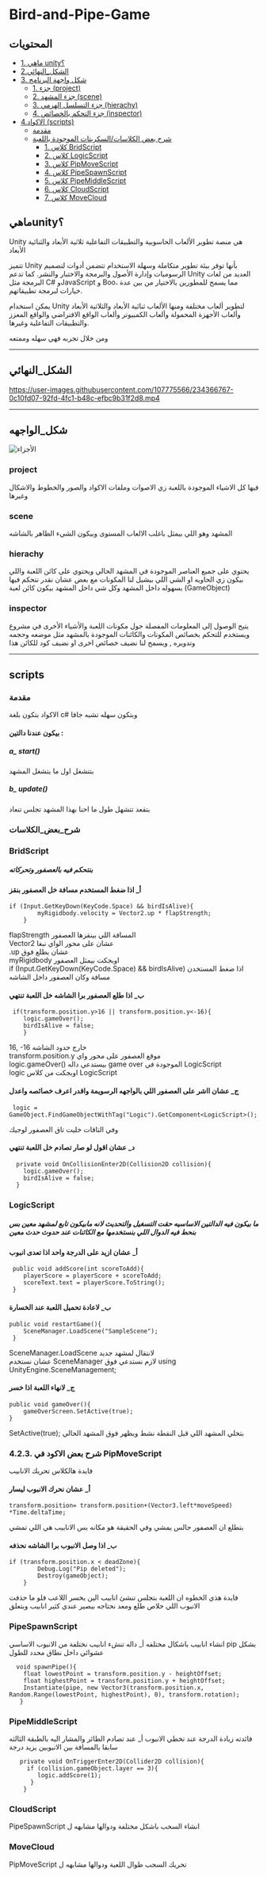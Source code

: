 # Bird-and-Pipe-Game

<!-- <p align="right"> -->
## المحتويات
* [1. ماهي unity؟](#ماهيunity؟)
* [2.الشكل_النهائي](#الشكل_النهائي)
* [3. شكل واجهة البرنامج](#شكل_الواجهه)
  * [1. جزء  (project)](#project)
  * [2. جزء المشهد (scene)](#scene)
  * [3. جزء التسلسل الهرمي (hierachy)](#hierachy)
  * [4. جزء التحكم بالخصائص (inspector)](#inspector)
* [4.الاكواد (scripts)](#scripts)
  * [مقدمة](#مقدمة)
  * [شرح بعض الكلاسات/السكربتات الموجودة باللعبة](#شرح_بعض_الكلاسات)
    * [1. كلاس BridScript](#BridScript)       
    * [2. كلاس LogicScript](#LogicScript)
    * [3. كلاس PipMoveScript](#PipMoveScript)
    * [4. كلاس PipeSpawnScript](#PipeSpawnScript)
    * [5. كلاس PipeMiddleScript](#PipeMiddleScript)
    * [6. كلاس CloudScript](#CloudScript)
    * [7. كلاس MoveCloud](#MoveCloud)
  
## ماهيunity؟

Unity هي منصة تطوير الألعاب الحاسوبية والتطبيقات التفاعلية ثلاثية الأبعاد والثنائية الأبعاد

تتميز Unity بأنها توفر بيئة تطوير متكاملة وسهلة الاستخدام تتضمن أدوات لتصميم الرسوميات وإدارة الأصول والبرمجة والاختبار والنشر. كما تدعم Unity العديد من لغات البرمجة مثل C# وJavaScript و Boo، مما يسمح للمطورين بالاختيار من بين عدة خيارات لبرمجة تطبيقاتهم.

يمكن استخدام Unity لتطوير ألعاب مختلفة ومنها الألعاب ثنائية الأبعاد والثلاثية الأبعاد وألعاب الأجهزة المحمولة وألعاب الكمبيوتر وألعاب الواقع الافتراضي والواقع المعزز والتطبيقات التفاعلية وغيرها.

ومن خلال تجربه فهي سهله وممتعه
<hr/>

 ## الشكل_النهائي

https://user-images.githubusercontent.com/107775566/234366767-0c10fd07-92fd-4fc1-b48c-efbc9b31f2d8.mp4  
<hr/>

## شكل_الواجهه
![الأجزاء](https://user-images.githubusercontent.com/107775566/234362391-9912629c-4008-4e8d-b53f-1052ba5b69f0.png)
### project
فيها كل الاشياء الموجودة باللعبة زي الاصوات وملفات الاكواد والصور والخطوط والاشكال وغيرها
### scene
المشهد وهو اللي بيمثل باغلب الالعاب المستوى وبيكون الشيء الظاهر بالشاشه
### hierachy
يحتوي على جميع العناصر الموجودة في المشهد الحالي
ويحتوي على كائن اللعبة واللي بيكون زي الحاويه او الشي اللي بيشيل لنا المكونات مع بعض عشان نقدر نتحكم فيها بسهوله داخل المشهد وكل شي داخل المشهد بيكون كائن لعبة (GameObject)
### inspector
  يتيح الوصول إلى المعلومات المفصلة حول مكونات اللعبة والأشياء الأخرى في مشروع
 ويستخدم للتحكم بخصائص المكونات والكائنات الموجودة بالمشهد مثل موضعه وحجمه وتدويره , ويسمح لنا نضيف خصائص اخرى او نضيف كود للكائن هذا
 <hr/>
 
 ## scripts
 ### مقدمة
 الاكواد بتكون بلغة c# وبتكون سهله تشبه جافا
 #### بيكون عندنا دالتين :
 ##### a_ start()
 بتتشغل اول ما يتشغل المشهد
 ##### b_ update()
 بتقعد تتشهل طول ما احنا بهذا المشهد تجلس تنعاد
 
 ### شرح_بعض_الكلاسات
 ### BridScript 
 ##### بنتحكم فيه بالعصفور وتحركاته
 #### أ_ اذا ضغط المستخدم مسافة خل العصفور بنقز
 
    if (Input.GetKeyDown(KeyCode.Space) && birdIsAlive){
            myRigidbody.velocity = Vector2.up * flapStrength;
        }
 flapStrength المسافة اللي بينقزها العصفور 
 <br>Vector2 عشان على محور الواي نبغا
 <br>.up عشان يطلع فوق
 <br>myRigidbody اوبجكت بيمثل العصفور
 <br>if (Input.GetKeyDown(KeyCode.Space) && birdIsAlive) اذا ضغط المستخدن مسافة وكان العصفور داخل الشاشه 
 
 #### ب_ اذا طلع العصفور برا الشاشه خل اللعبة تنتهي 
 
     if(transform.position.y>16 || transform.position.y<-16){
        logic.gameOver();
        birdIsAlive = false;
        }
 16, -16 خارج حدود الشاشه 
 <br>transform.position.y موقع العصفور على محور واي
 <br>logic.gameOver() بيستدعي داله game over الموجودة في LogicScript
 <br>logic اوبجكت من كلاس LogicScript
 
 #### ج_ عشان ااشر على العصفور اللي بالواجهه الرسويمة واقدر اعرف خصائصه واعدل
 
     logic = GameObject.FindGameObjectWithTag("Logic").GetComponent<LogicScript>();
  وفي التاقات خليت تاق العصفور لوجيك
  
  #### د_ عشان اقول لو صار تصادم خل اللعبة تنتهي
  
      private void OnCollisionEnter2D(Collision2D collision){
        logic.gameOver();
        birdIsAlive = false;
      }
      
### LogicScript
 ##### ما بيكون فيه الدالتين الاساسيه حقت التسغيل والتحديث لانه مابيكون تابع لمشهد معين بس بنحط فيه الدوال اللي بنستخدمها مع الكائنات عند حدوث حدث معين
 #### أ_ عشان ازيد على الدرجة واحد اذا تعدى انبوب
     
     public void addScore(int scoreToAdd){
        playerScore = playerScore + scoreToAdd;
        scoreText.text = playerScore.ToString();
     }
 
 #### ب_ لاعادة تحميل اللعبة عند الخسارة
    public void restartGame(){
        SceneManager.LoadScene("SampleScene");
     }
 SceneManager.LoadScene لانتقال لمشهد جديد
 <br>عشان نستخدم SceneManager لازم نستدعي فوق using UnityEngine.SceneManagement;
 
 #### ج_ لانهاء اللعبة اذا خسر
    public void gameOver(){
        gameOverScreen.SetActive(true);
    }
 SetActive(true); بتخلي المشهد اللي قبل النقطة نشط ويظهر فوق المشهد الحالي
 
 ### 4.2.3. شرح بعض الاكود في PipMoveScript 
 فايدة هالكلاس تحريك الانابيب
 #### أ_ عشان نحرك الانبوب ليسار 
 
    transform.position= transform.position+(Vector3.left*moveSpeed) *Time.deltaTime;
بتطلع ان العصفور جالس يمشي وفي الحقيقة هو مكانه بس الانابيب هي اللي تمشي
#### ب_ اذا وصل الانبوب برا الشاشه نحذفه

    if (transform.position.x < deadZone){
            Debug.Log("Pip deleted");
            Destroy(gameObject);
        }
 فايدة هذي الخطوه ان اللعبة بتجلس تنشئ انابيب الين يخسر اللاعب فلو ما حذفت الانبوب اللي خلاص طلع ومعد نحتاجه بيصير عندي كثير انابيب وبتعلق
 ### PipeSpawnScript  
 انشاء انابيب باشكال مختلفه 
  أ_ داله تنشء انابيب نختلفة من الانبوب الاساسي pip بشكل عشوائي داخل نطاق محدد للطول
  
      void spawnPipe(){
        float lowestPoint = transform.position.y - heightOffset;
        float highestPoint = transform.position.y + heightOffset;
        Instantiate(pipe, new Vector3(transform.position.x, Random.Range(lowestPoint, highestPoint), 0), transform.rotation);
       }
### PipeMiddleScript 
 فائدته زيادة الدرجة عند تخطي الانبوب
 أ_ عند تصادم الطائر والمشار اليه بالطبقة الثالثه سابقا بالمسافة بين الانبوبين يزيد درجة 
 
       private void OnTriggerEnter2D(Collider2D collision){
         if (collision.gameObject.layer == 3){
            logic.addScore(1);
          }
        }
 ### CloudScript 
  PipeSpawnScript انشاء السحب باشكل مختلفة ودوالها مشابهه ل 
  
 ### MoveCloud 
 PipMoveScript تحريك السحب طوال اللعبة ودوالها مشابهه ل

